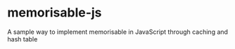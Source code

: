 # memorisable-js
A sample way to implement memorisable in JavaScript through caching and hash table 
